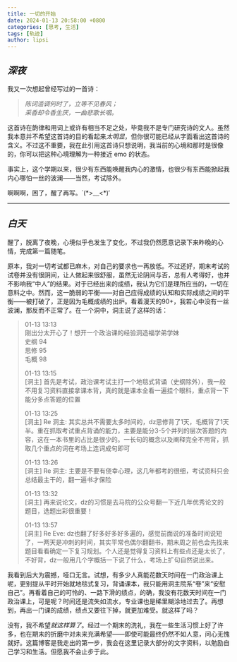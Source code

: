 ```yaml
---
title: 一切的开始
date: 2024-01-13 20:58:00 +0800
categories: [思考, 生活]
tags: [轨迹]
author: lipsi
---
```

## *深夜*

我又一次想起曾经写过的一首诗：

> *陈词滥调何时了，立等不见春风；*  
> *采香却令香生厌，一曲悲歌长咽。*

这首诗在韵律和用词上或许有相当不足之处，毕竟我不是专门研究诗的文人。虽然我本意并不希望这首诗的目的看起来*太明显*，但你很可能已经从字面看出这首诗的含义。不过这不重要，我在此引用这首诗只想说明，我当前的心境和那时是很像的，你可以把这种心境理解为一种接近 emo 的状态。

事实上，这个学期以来，很少有东西能唤醒我内心的激情，也很少有东西能掀起我内心哪怕一丝的波澜——当然，考试除外。

啊啊啊，困了，醒了再写。`(\*>﹏<\*)′

---

## *白天*

醒了，脱离了夜晚，心境似乎也发生了变化，不过我仍然愿意记录下来昨晚的心情，完成第一篇随笔。

原本，我对一切考试都已麻木，对自己的要求也一再放低。不过还好，期末考试的试卷并没有很阴间，让人做起来很舒服，虽然无论阴间与否，总有人考得好，也并不影响我“中人”的结果。对于已经出来的成绩，我认为它们是理所应当的，一切在意料之中。然而，这一脆弱的平衡——对自己应得成绩的认知和实际成绩之间的平衡——被打破了，正是因为毛概成绩的出炉。看着漫天的90+，我若心中没有一丝波澜，那反而不正常了。在一个洞中，洞主说了这样的话：

> 01-13 13:13  
刚出分太开心了！想开一个政治课的经验洞造福学弟学妹  
史纲 94  
思修 95  
毛概 98  
>  
> 01-13 13:15  
[洞主] 首先是考试，政治课考试主打一个地毯式背诵（史纲除外），我一般不用复习资料直接拿课本背，真的就是课本全看一遍挂个眼科，重点背一下能分多点答题的位置  
>  
> 01-13 13:25  
[洞主] Re 洞主: 其实总共不需要太多时间的，dz思修背了1天，毛概背了1天半。重在抓取考试重点背诵的能力，主要是能分3-5个并列的层次答题的内容，这在一本书里的占比是很少的。一长句的概念以及阐释完全不用背，抓取几个重点的词在考场上连词成句即可  
>  
> 01-13 13:26  
[洞主] Re 洞主: 主要是不要有侥幸心理，这几年都考的很细，考试资料只会总结最主干的，翻一遍书才保险  
>  
> 01-13 13:32  
[洞主] 再来说论文，dz的习惯是去马院的公众号翻一下近几年优秀论文的题目，选题出彩很重要！  
>  
> 01-13 13:57  
[洞主] Re Eve: dz也翻了好多好多好多遍的，感觉前面说的准备时间说短了，一两天是冲刺的时间，其实平常也偶尔翻翻书，期末周之前也会先找来题目看看确定一下复习规划。个人还是觉得复习资料上有些点还是太长了，不好背，dz一般用几个字概括一下说了什么，考场上扩句自然说出来。

我看到后大为震撼，哑口无言。试想，有多少人真能花数天时间在一门政治课上呢，更别提从平时开始就地毯式复习，背诵课本，我只能用洞主院系“卷”来“安慰自己”。再看着自己的可怜的、一路下滑的绩点，的确，我没有花数天时间在一门政治课上，可是呢？时间还是流失如流水，专业课也是稀里糊涂地过去了。再想到，再出一门课的成绩，绩点又要往下掉，就更加难受。就这样了吗？

没有，我不希望*就这样算了*。经过一个期末的洗礼，我在一些生活习惯上好了许多，也在期末的折磨中对未来充满希望——即使可能最终仍然不如人意，问心无愧就好。这篇博客是我走出的第一步，我会在这里记录大部分的文字资料，以勉励自己学习和生活。但愿我不会止步于此。